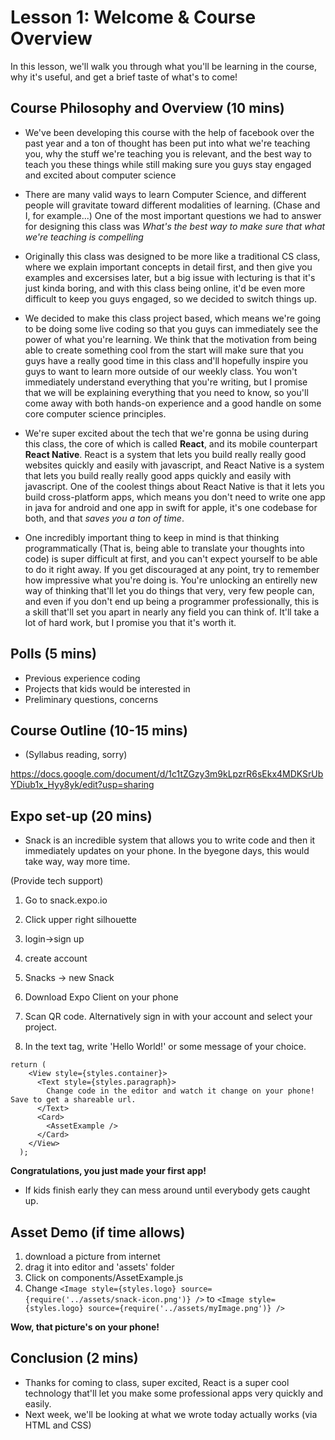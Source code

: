 # Lesson 1: Welcome & Course Overview

In this lesson, we'll walk you through what you'll be learning in the course, why it's useful, and get a brief taste of what's to come!

##

## Course Philosophy and Overview (10 mins)

* We've been developing this course with the help of facebook over the past year and a ton of thought has been put into what we're teaching you,
why the stuff we're teaching you is relevant, and the best way to teach you these things while still making sure you guys stay engaged and excited about computer science

* There are many valid ways to learn Computer Science, and different people will gravitate toward different modalities of learning. (Chase and I, for example...)
One of the most important questions we had to answer for designing this class was *What's the best way to make sure that what we're teaching is compelling*
* Originally this class was designed to be more like a traditional CS class, where we explain important concepts in detail first, and then give you examples and excersises later,
but a big issue with lecturing is that it's just kinda boring, and with this class being online, it'd be even more difficult to keep you guys engaged, so we decided to switch things up.

* We decided to make this class project based, which means we're going to be doing some live coding so that you guys can immediately see the power of what you're learning.
We think that the motivation from being able to create something cool from the start will make sure that you guys have a really good time in this class and'll hopefully inspire
you guys to want to learn more outside of our weekly class.
You won't immediately understand everything that you're writing, but I promise that we will be explaining everything that you need to know, so you'll come away with both
hands-on experience and a good handle on some core computer science principles.

* We're super excited about the tech that we're gonna be using during this class, the core of which is called **React**, and its mobile counterpart **React Native**. React is
a system that lets you build really really good websites quickly and easily with javascript, and React Native is a system that lets you build really really good apps quickly and
easily with javascript. One of the coolest things about React Native is that it lets you build cross-platform apps, which means you don't need to write one app in java for android
and one app in swift for apple, it's one codebase for both, and that *saves you a ton of time*.

* One incredibly important thing to keep in mind is that thinking programmatically (That is, being able to translate your thoughts into code) is super difficult at first,
and you can't expect yourself to be able to do it right away. If you get discouraged at any point, try to remember how impressive what you're doing is.
You're unlocking an entirelly new way of thinking that'll let you do things that very, very few people can, and even if you don't end up being a programmer professionally,
this is a skill that'll set you apart in nearly any field you can think of. It'll take a lot of hard work, but I promise you that it's worth it.

## Polls (5 mins)
* Previous experience coding
* Projects that kids would be interested in
* Preliminary questions, concerns

## Course Outline (10-15 mins)

* (Syllabus reading, sorry)

https://docs.google.com/document/d/1c1tZGzy3m9kLpzrR6sEkx4MDKSrUbYDiub1x_Hyy8yk/edit?usp=sharing

## Expo set-up (20 mins)

* Snack is an incredible system that allows you to write code and then it immediately updates on your phone. In the byegone days, this would take way, way more time.

(Provide tech support)

1. Go to snack.expo.io
2. Click upper right silhouette
3. login->sign up
4. create account
5. Snacks -> new Snack

6. Download Expo Client on your phone
7. Scan QR code. Alternatively sign in with your account and select your project.
8. In the text tag, write 'Hello World!' or some message of your choice.
```
return (
    <View style={styles.container}>
      <Text style={styles.paragraph}>
        Change code in the editor and watch it change on your phone! Save to get a shareable url.
      </Text>
      <Card>
        <AssetExample />
      </Card>
    </View>
  );
```
**Congratulations, you just made your first app!**
* If kids finish early they can mess around until everybody gets caught up.

## Asset Demo (if time allows)

1. download a picture from internet
2. drag it into editor and 'assets' folder
3. Click on components/AssetExample.js
4. Change ```<Image style={styles.logo} source={require('../assets/snack-icon.png')} />``` to ```<Image style={styles.logo} source={require('../assets/myImage.png')} />```

**Wow, that picture's on your phone!**

## Conclusion (2 mins)

* Thanks for coming to class, super excited, React is a super cool technology that'll let you make some professional apps very quickly and easily.
* Next week, we'll be looking at what we wrote today actually works (via HTML and CSS)
